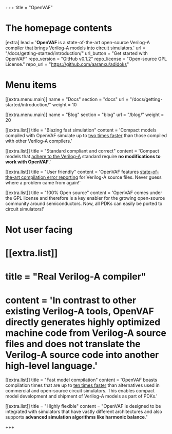 +++
title = "OpenVAF"


# The homepage contents
[extra]
lead = '<b>OpenVAF</b> is a state-of-the-art open-source Verilog-A compiler that brings Verilog-A models into circuit simulators.'
url = "/docs/getting-started/introduction/"
url_button = "Get started with OpenVAF"
repo_version = "GitHub v0.1.2"
repo_license = "Open-source GPL License."
repo_url = "https://github.com/aaranxu/adidoks"

# Menu items
[[extra.menu.main]]
name = "Docs"
section = "docs"
url = "/docs/getting-started/introduction/"
weight = 10

[[extra.menu.main]]
name = "Blog"
section = "blog"
url = "/blog/"
weight = 20

[[extra.list]]
title = "Blazing fast simulation"
content = 'Compact models compiled with OpenVAF simulate up to <a href="/docs/benchmarks">two times faster</a> than those compiled with other Verilog-A compilers.'

[[extra.list]]
title = "Standard compliant and correct"
content = 'Compact models that <a href="/docs/veriloga_support">adhere to the Verilog-A</a> standard require <b>no modifications to work with OpenVAF</b>.'

[[extra.list]]
title = "User friendly"
content = 'OpenVAF features <a href="/docs/ui">state-of-the-art compilation error reporting</a> for Verilog-A source files. Never guess where a problem came from again!'

[[extra.list]]
title = "100% Open source"
content = 'OpenVAF comes under the GPL license and therefore is a key enabler for the growing open-source community around semiconductors. Now, all PDKs can easily be ported to circuit simulators!'

# Not user facing
# [[extra.list]]
# title = "Real Verilog-A compiler"
# content = 'In contrast to other existing Verilog-A tools, OpenVAF directly generates highly optimized machine code from Verilog-A source files and does not translate the Verilog-A source code into another high-level language.'


[[extra.list]]
title = "Fast model compilation"
content = 'OpenVAF boasts compilation times that are up to <a href="/docs/benchmarks">ten times faster</a> than alternatives used in  commercial and open-source circuit simulators. This enables compact model development and shipment of Verilog-A models as part of PDKs.'

[[extra.list]]
title = "Highly flexible"
content = "OpenVAF is designed to be integrated with simulators that have vastly different architectures and also supports <b>advanced simulation algorithms like harmonic balance</b>."

+++
